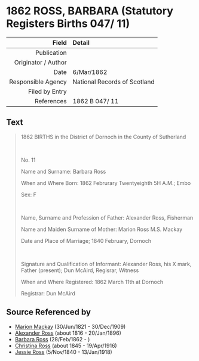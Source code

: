 ﻿---
layout: page
permalink: /sources/s70013320
---

# 1862 ROSS, BARBARA (Statutory Registers Births 047/ 11)

Field | Detail
---:|:---
Publication | 
Originator / Author | 
Date | 6/Mar/1862
Responsible Agency | National Records of Scotland
Filed by Entry | 
References | 1862 B 047/ 11

## Text

> 1862 BIRTHS in the District of Dornoch in the County of Sutherland
>
> <br/>
>
> No. 11
>
> Name and Surname: Barbara Ross
>
> When and Where Born: 1862 Februrary Twentyeighth 5H A.M.; Embo
>
> Sex: F
>
> <br/>
>
> Name, Surname and Profession of Father: Alexander Ross, Fisherman
>
> Name and Maiden Surname of Mother: Marion Ross M.S. Mackay
>
> Date and Place of Marriage; 1840 February, Dornoch
>
> <br/>
>
> Signature and Qualification of Informant: Alexander Ross, his X mark, Father (present); Dun McAird, Regisrar, Witness
>
> When and Where Registered: 1862 March 11th at Dornoch
>
> Registrar: Dun McAird
>

## Source Referenced by

* [Marion Mackay](../people/@78930004@-marion-mackay-b1821-6-30-d1909-12-30.md) (30/Jun/1821 - 30/Dec/1909)
* [Alexander Ross](../people/@81387900@-alexander-ross-b1816-d1896-1-20.md) (about 1816 - 20/Jan/1896)
* [Barbara Ross](../people/@82167024@-barbara-ross-b1862-2-28-d.md) (28/Feb/1862 - )
* [Christina Ross](../people/@81183416@-christina-ross-b1845-d1916-4-19.md) (about 1845 - 19/Apr/1916)
* [Jessie Ross](../people/@60546968@-jessie-ross-b1840-11-5-d1918-1-13.md) (5/Nov/1840 - 13/Jan/1918)
